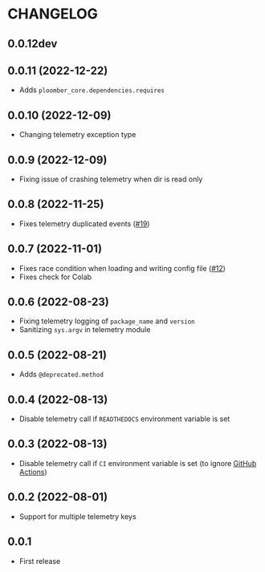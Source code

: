 # CHANGELOG

## 0.0.12dev

## 0.0.11 (2022-12-22)
* Adds `ploomber_core.dependencies.requires`

## 0.0.10 (2022-12-09)
* Changing telemetry exception type

## 0.0.9 (2022-12-09)
* Fixing issue of crashing telemetry when dir is read only

## 0.0.8 (2022-11-25)
* Fixes telemetry duplicated events ([#19](https://github.com/ploomber/core/issues/19))

## 0.0.7 (2022-11-01)
* Fixes race condition when loading and writing config file ([#12](https://github.com/ploomber/core/issues/12))
* Fixes check for Colab

## 0.0.6 (2022-08-23)
* Fixing telemetry logging of `package_name` and `version`
* Sanitizing `sys.argv` in telemetry module

## 0.0.5 (2022-08-21)
* Adds `@deprecated.method`

## 0.0.4 (2022-08-13)
* Disable telemetry call if `READTHEDOCS` environment variable is set

## 0.0.3 (2022-08-13)
* Disable telemetry call if `CI` environment variable is set (to ignore [GitHub Actions](https://docs.github.com/en/actions/learn-github-actions/environment-variables#default-environment-variables))

## 0.0.2 (2022-08-01)
* Support for multiple telemetry keys
## 0.0.1
* First release
